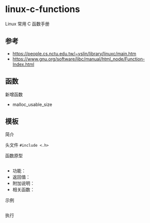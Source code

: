 # linux-c-functions

Linux 常用 C 函数手册

## 参考

- <https://people.cs.nctu.edu.tw/~yslin/library/linuxc/main.htm>
- <https://www.gnu.org/software/libc/manual/html_node/Function-Index.html>

## 函数

新增函数

- malloc_usable_size


## 模板

简介

头文件 `#include <.h>`

函数原型

```c

```

- 功能：
- 返回值：
- 附加说明：
- 相关函数：

示例

```c

```

执行

```shell

```
